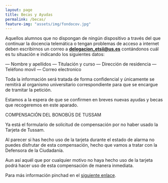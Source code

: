 ```yaml
---
layout: page
title: Becas y Ayudas
permalink: /becas/
feature-img: "assets/img/fondocov.jpg"
---
```


Aquellos alumnos que no dispongan de ningún dispositivo a través del que continuar la docencia telemática o tengan problemas de acceso a internet deben escribirnos un correo a **delegacion_etsii@us.es** contándonos cuál es tu situación e indicando los siguientes datos:

— Nombre y apellidos
— Titulación y curso
— Dirección de residencia
— Teléfono movil
— Correo electronico

Toda la información será tratada de forma confidencial y únicamente se remitirá al organismo universitario correspondiente para que se encargue de tramitar la petición.

Estamos a la espera de que se confirmen en breves nuevas ayudas y becas que recogeremos en este aparado.

COMPENSACIÓN DEL BONOBÚS DE TUSSAM

Ya está el formulario de solicitud de compensación por no haber usado la Tarjeta de Tussam.
 
Al parecer si has hecho uso de la tarjeta durante el estado de alarma no puedes disfrutar de esta compensación, hecho que vamos a tratar con la Defensora de la Ciudadanía.
 
Aun así aquél que por cualquier motivo no haya hecho uso de la tarjeta podrá hacer uso de esta compensación de manera inmediata.

Para más información pinchad en el [siguiente enlace](https://twitter.com/twitCADUS/status/1318478766260293633).

